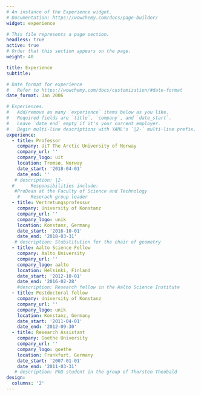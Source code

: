 ```yaml
---
# An instance of the Experience widget.
# Documentation: https://wowchemy.com/docs/page-builder/
widget: experience

# This file represents a page section.
headless: true
active: true
# Order that this section appears on the page.
weight: 40

title: Experience
subtitle:

# Date format for experience
#   Refer to https://wowchemy.com/docs/customization/#date-format
date_format: Jan 2006

# Experiences.
#   Add/remove as many `experience` items below as you like.
#   Required fields are `title`, `company`, and `date_start`.
#   Leave `date_end` empty if it's your current employer.
#   Begin multi-line descriptions with YAML's `|2-` multi-line prefix.
experience:
  - title: Professor
    company: UiT The Arctic University of Norway
    company_url: ''
    company_logo: uit
    location: Tromsø, Norway
    date_start: '2018-04-01'
    date_end: ''
   # description: |2-
  #      Responsibilities include:
   #ProDean at the Faculty of Science and Technology
    #    Reserach group leader       
  - title: Vertretungsprofessur 
    company: University of Konstanz
    company_url: ''
    company_logo: unik
    location: Konstanz, Germany
    date_start: '2016-10-01'
    date_end: '2018-03-31'
   # description: Stubstitution for the chair of geometry
  - title: Aalto Science Fellow
    company: Aalto University
    company_url: ''
    company_logo: aalto
    location: Helsinki, Finland
    date_start: '2012-10-01'
    date_end: '2016-02-28'
    #description: Research fellow in the Aalto Science Institute
  - title: Postdoctoral fellow
    company: University of Konstanz
    company_url: ''
    company_logo: unik
    location: Konstanz, Germany
    date_start: '2011-04-01'
    date_end: '2012-09-30'
  - title: Research Assistant
    company: Goethe University
    company_url: ''
    company_logo: goethe
    location: Frankfurt, Germany
    date_start: '2007-01-01'
    date_end: '2011-03-31'
   # description: PhD student in the group of Thorsten Theobald
design:
  columns: '2'
---
```

